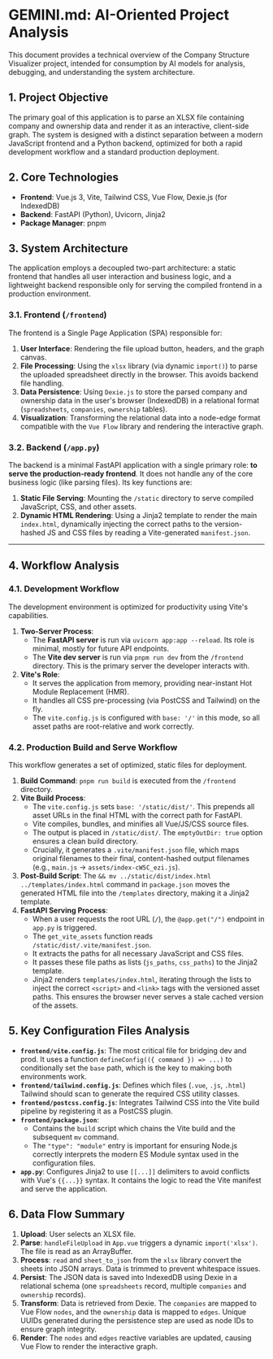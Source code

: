 # GEMINI.md: AI-Oriented Project Analysis

This document provides a technical overview of the Company Structure Visualizer project, intended for consumption by AI models for analysis, debugging, and understanding the system architecture.

## 1. Project Objective

The primary goal of this application is to parse an XLSX file containing company and ownership data and render it as an interactive, client-side graph. The system is designed with a distinct separation between a modern JavaScript frontend and a Python backend, optimized for both a rapid development workflow and a standard production deployment.

## 2. Core Technologies

-   **Frontend**: Vue.js 3, Vite, Tailwind CSS, Vue Flow, Dexie.js (for IndexedDB)
-   **Backend**: FastAPI (Python), Uvicorn, Jinja2
-   **Package Manager**: pnpm

## 3. System Architecture

The application employs a decoupled two-part architecture: a static frontend that handles all user interaction and business logic, and a lightweight backend responsible only for serving the compiled frontend in a production environment.

### 3.1. Frontend (`/frontend`)

The frontend is a Single Page Application (SPA) responsible for:
1.  **User Interface**: Rendering the file upload button, headers, and the graph canvas.
2.  **File Processing**: Using the `xlsx` library (via dynamic `import()`) to parse the uploaded spreadsheet directly in the browser. This avoids backend file handling.
3.  **Data Persistence**: Using `Dexie.js` to store the parsed company and ownership data in the user's browser (IndexedDB) in a relational format (`spreadsheets`, `companies`, `ownership` tables).
4.  **Visualization**: Transforming the relational data into a node-edge format compatible with the `Vue Flow` library and rendering the interactive graph.

### 3.2. Backend (`/app.py`)

The backend is a minimal FastAPI application with a single primary role: **to serve the production-ready frontend**. It does not handle any of the core business logic (like parsing files). Its key functions are:
1.  **Static File Serving**: Mounting the `/static` directory to serve compiled JavaScript, CSS, and other assets.
2.  **Dynamic HTML Rendering**: Using a Jinja2 template to render the main `index.html`, dynamically injecting the correct paths to the version-hashed JS and CSS files by reading a Vite-generated `manifest.json`.

---

## 4. Workflow Analysis

### 4.1. Development Workflow

The development environment is optimized for productivity using Vite's capabilities.

1.  **Two-Server Process**:
    -   The **FastAPI server** is run via `uvicorn app:app --reload`. Its role is minimal, mostly for future API endpoints.
    -   The **Vite dev server** is run via `pnpm run dev` from the `/frontend` directory. This is the primary server the developer interacts with.
2.  **Vite's Role**:
    -   It serves the application from memory, providing near-instant Hot Module Replacement (HMR).
    -   It handles all CSS pre-processing (via PostCSS and Tailwind) on the fly.
    -   The `vite.config.js` is configured with `base: '/'` in this mode, so all asset paths are root-relative and work correctly.

### 4.2. Production Build and Serve Workflow

This workflow generates a set of optimized, static files for deployment.

1.  **Build Command**: `pnpm run build` is executed from the `/frontend` directory.
2.  **Vite Build Process**:
    -   The `vite.config.js` sets `base: '/static/dist/'`. This prepends all asset URLs in the final HTML with the correct path for FastAPI.
    -   Vite compiles, bundles, and minifies all Vue/JS/CSS source files.
    -   The output is placed in `/static/dist/`. The `emptyOutDir: true` option ensures a clean build directory.
    -   Crucially, it generates a `.vite/manifest.json` file, which maps original filenames to their final, content-hashed output filenames (e.g., `main.js` -> `assets/index-cW5C_ezi.js`).
3.  **Post-Build Script**: The `&& mv ../static/dist/index.html ../templates/index.html` command in `package.json` moves the generated HTML file into the `/templates` directory, making it a Jinja2 template.
4.  **FastAPI Serving Process**:
    -   When a user requests the root URL (`/`), the `@app.get("/")` endpoint in `app.py` is triggered.
    -   The `get_vite_assets` function reads `/static/dist/.vite/manifest.json`.
    -   It extracts the paths for all necessary JavaScript and CSS files.
    -   It passes these file paths as lists (`js_paths`, `css_paths`) to the Jinja2 template.
    -   Jinja2 renders `templates/index.html`, iterating through the lists to inject the correct `<script>` and `<link>` tags with the versioned asset paths. This ensures the browser never serves a stale cached version of the assets.

## 5. Key Configuration Files Analysis

-   **`frontend/vite.config.js`**: The most critical file for bridging dev and prod. It uses a function `defineConfig(({ command }) => ...)` to conditionally set the `base` path, which is the key to making both environments work.
-   **`frontend/tailwind.config.js`**: Defines which files (`.vue`, `.js`, `.html`) Tailwind should scan to generate the required CSS utility classes.
-   **`frontend/postcss.config.js`**: Integrates Tailwind CSS into the Vite build pipeline by registering it as a PostCSS plugin.
-   **`frontend/package.json`**:
    -   Contains the `build` script which chains the Vite build and the subsequent `mv` command.
    -   The `"type": "module"` entry is important for ensuring Node.js correctly interprets the modern ES Module syntax used in the configuration files.
-   **`app.py`**: Configures Jinja2 to use `[[...]]` delimiters to avoid conflicts with Vue's `{{...}}` syntax. It contains the logic to read the Vite manifest and serve the application.

## 6. Data Flow Summary

1.  **Upload**: User selects an XLSX file.
2.  **Parse**: `handleFileUpload` in `App.vue` triggers a dynamic `import('xlsx')`. The file is read as an ArrayBuffer.
3.  **Process**: `read` and `sheet_to_json` from the `xlsx` library convert the sheets into JSON arrays. Data is trimmed to prevent whitespace issues.
4.  **Persist**: The JSON data is saved into IndexedDB using Dexie in a relational schema (one `spreadsheets` record, multiple `companies` and `ownership` records).
5.  **Transform**: Data is retrieved from Dexie. The `companies` are mapped to Vue Flow `nodes`, and the `ownership` data is mapped to `edges`. Unique UUIDs generated during the persistence step are used as node IDs to ensure graph integrity.
6.  **Render**: The `nodes` and `edges` reactive variables are updated, causing Vue Flow to render the interactive graph.